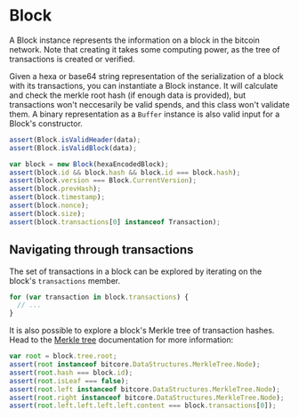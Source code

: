 # Block

A Block instance represents the information on a block in the bitcoin network.
Note that creating it takes some computing power, as the tree of transactions
is created or verified.

Given a hexa or base64 string representation of the serialization of a block
with its transactions, you can instantiate a Block instance. It will calculate
and check the merkle root hash (if enough data is provided), but transactions
won't neccesarily be valid spends, and this class won't validate them. A binary
representation as a `Buffer` instance is also valid input for a Block's
constructor.

```javascript
assert(Block.isValidHeader(data);
assert(Block.isValidBlock(data);

var block = new Block(hexaEncodedBlock);
assert(block.id && block.hash && block.id === block.hash);
assert(block.version === Block.CurrentVersion);
assert(block.prevHash);
assert(block.timestamp);
assert(block.nonce);
assert(block.size);
assert(block.transactions[0] instanceof Transaction);
```

## Navigating through transactions

The set of transactions in a block can be explored by iterating on the block's
`transactions` member.

```javascript
for (var transaction in block.transactions) {
  // ...
}
```

It is also possible to explore a block's Merkle tree of transaction hashes.
Head to the [Merkle tree](./DataStructures.html#MerkleTree) documentation for
more information:

```javascript
var root = block.tree.root;
assert(root instanceof bitcore.DataStructures.MerkleTree.Node);
assert(root.hash === block.id);
assert(root.isLeaf === false);
assert(root.left instanceof bitcore.DataStructures.MerkleTree.Node);
assert(root.right instanceof bitcore.DataStructures.MerkleTree.Node);
assert(root.left.left.left.left.content === block.transactions[0]);
```
